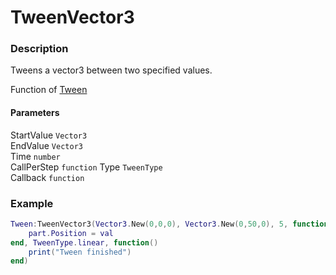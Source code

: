 # TweenVector3
### Description
Tweens a vector3 between two specified values.

Function of [Tween](../../)

#### Parameters
StartValue `Vector3`  
EndValue `Vector3`  
Time `number`  
CallPerStep `function`
Type `TweenType`  
Callback `function`

### Example
```lua
Tween:TweenVector3(Vector3.New(0,0,0), Vector3.New(0,50,0), 5, function(val) 
    part.Position = val
end, TweenType.linear, function()
    print("Tween finished")
end)
```
